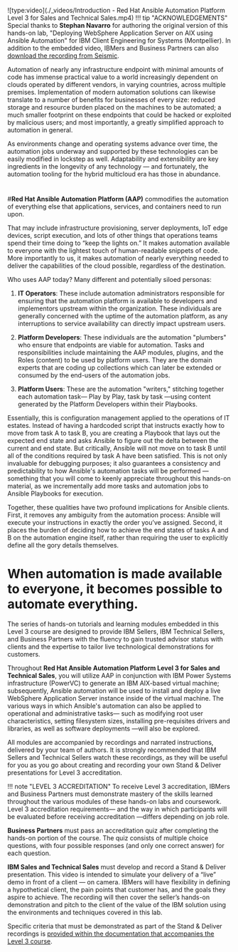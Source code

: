 ![type:video](./_videos/Introduction - Red Hat Ansible Automation Platform Level 3 for Sales and Technical Sales.mp4)
!!! tip "ACKNOWLEDGEMENTS"
    Special thanks to **Stephan Navarro** for authoring the original version of this hands-on lab, "Deploying WebSphere Application Server on AIX using Ansible Automation" for IBM Client Engineering for Systems (Montpellier). In addition to the embedded video, IBMers and Business Partners can also <a href="https://ibm.seismic.com/Link/Content/DCpVPHMDTfqdQ82MT689Dp23RFcV" target="_blank">download the recording from Seismic</a>.

Automation of nearly any infrastructure endpoint with minimal amounts of code has immense practical value to a world increasingly dependent on clouds operated by different vendors, in varying countries, across multiple premises. Implementation of modern automation solutions can likewise translate to a number of benefits for businesses of every size: reduced storage and resource burden placed on the machines to be automated; a much smaller footprint on these endpoints that could be hacked or exploited by malicious users; and most importantly, a greatly simplified approach to automation in general.

As environments change and operating systems advance over time, the automation jobs underway and supported by these technologies can be easily modified in lockstep as well. Adaptability and extensibility are key ingredients in the longevity of any technology — and fortunately, the automation tooling for the hybrid multicloud era has those in abundance.

#
#**Red Hat Ansible Automation Platform (AAP)** commodifies the automation of everything else that applications, services, and containers need to run upon.

That may include infrastructure provisioning, server deployments, IoT edge devices, script execution, and lots of other things that operations teams spend their time doing to “keep the lights on.” It makes automation available to everyone with the lightest touch of human-readable snippets of code. More importantly to us, it makes automation of nearly everything needed to deliver the capabilities of the cloud possible, regardless of the destination.

Who uses AAP today? Many different and potentially siloed personas:

1. **IT Operators**: These include automation administrators responsible for ensuring that  the automation platform is available to developers and implementors upstream within the organization. These individuals are generally concerned with the uptime of the automation platform, as any interruptions to service availability can directly impact upstream users.

2. **Platform Developers**: These individuals are the automation "plumbers" who ensure that endpoints are viable for automation. Tasks and responsibilities include maintaining the AAP modules, plugins, and the Roles (content) to be used by platform users. They are the domain experts that are coding up collections which can later be extended or consumed by the end-users of the automation jobs.

3. **Platform Users**: These are the automation "writers," stitching together each automation task— Play by Play, task by task —using content generated by the Platform Developers within their Playbooks.

Essentially, this is configuration management applied to the operations of IT estates. Instead of having a hardcoded script that instructs exactly how to move from task A to task B, you are creating a Playbook that lays out the expected end state and asks Ansible to figure out the delta between the current and end state. But critically, Ansible will not move on to task B until all of the conditions required by task A have been satisfied. This is not only invaluable for debugging purposes; it also guarantees a consistency and predictability to how Ansible's automation tasks will be performed — something that you will come to keenly appreciate throughout this hands-on material, as we incrementally add more tasks and automation jobs to Ansible Playbooks for execution.

Together, these qualities have two profound implications for Ansible clients. First, it removes any ambiguity from the automation process: Ansible will execute your instructions in exactly the order you’ve assigned. Second, it places the burden of deciding how to achieve the end states of tasks A and B on the automation engine itself, rather than requiring the user to explicitly define all the gory details themselves.

#
# When automation is made available to everyone, it becomes possible to automate everything.

The series of hands-on tutorials and learning modules embedded in this Level 3 course are designed to provide IBM Sellers, IBM Technical Sellers, and Business Partners with the fluency to gain trusted advisor status with clients and the expertise to tailor live technological demonstrations for customers.

Throughout **Red Hat Ansible Automation Platform Level 3 for Sales and Technical Sales**, you will utilize AAP in conjunction with IBM Power Systems infrastructure (PowerVC) to generate an IBM AIX-based virtual machine; subsequently, Ansible automation will be used to install and deploy a live WebSphere Application Server instance inside of the virtual machine. The various ways in which Ansible's automation can also be applied to operational and administrative tasks— such as modifying root user characteristics, setting filesystem sizes, installing pre-requisites drivers and libraries, as well as software deployments —will also be explored.

All modules are accompanied by recordings and narrated instructions, delivered by your team of authors. It is strongly recommended that IBM Sellers and Technical Sellers watch these recordings, as they will be useful for you as you go about creating and recording your own Stand & Deliver presentations for Level 3 accreditation.

!!! note "LEVEL 3 ACCREDITATION"
    To receive Level 3 accreditation, IBMers and Business Partners must demonstrate mastery of the skills learned throughout the various modules of these hands-on labs and coursework. Level 3 accreditation requirements— and the way in which participants will be evaluated before receiving accreditation —differs depending on job role.

**Business Partners** must pass an accreditation quiz after completing the hands-on portion of the course. The quiz consists of multiple choice questions, with four possible responses (and only one correct answer) for each question.

**IBM Sales and Technical Sales** must develop and record a Stand & Deliver presentation. This video is intended to simulate your delivery of a “live” demo in front of a client — on camera. IBMers will have flexibility in defining a hypothetical client, the pain points that customer has, and the goals they aspire to achieve. The recording will then cover the seller’s hands-on demonstration and pitch to the client of the value of the IBM solution using the environments and techniques covered in this lab.

Specific criteria that must be demonstrated as part of the Stand & Deliver recordings is <a href="https://ibm.github.io/Ansible-Automation-Platform-L3/Part%204/01%20Business%20Partner%20Accreditation/" target="_blank">provided within the documentation that accompanies the Level 3 course</a>.
